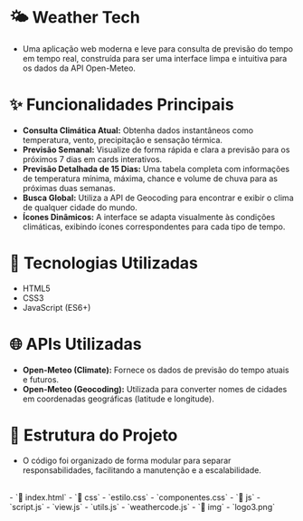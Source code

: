 # 🌤️ Weather Tech
- Uma aplicação web moderna e leve para consulta de previsão do tempo em tempo real, construída para ser uma interface limpa e intuitiva para os dados da API Open-Meteo.

# ✨ Funcionalidades Principais
- <b>Consulta Climática Atual:</b> Obtenha dados instantâneos como temperatura, vento, precipitação e sensação térmica.
- <b>Previsão Semanal:</b> Visualize de forma rápida e clara a previsão para os próximos 7 dias em cards interativos.
- <b>Previsão Detalhada de 15 Dias:</b> Uma tabela completa com informações de temperatura mínima, máxima, chance e volume de chuva para as próximas duas semanas.
- <b>Busca Global:</b> Utiliza a API de Geocoding para encontrar e exibir o clima de qualquer cidade do mundo.
- <b>Ícones Dinâmicos:</b> A interface se adapta visualmente às condições climáticas, exibindo ícones correspondentes para cada tipo de tempo.

# 🚀 Tecnologias Utilizadas
- HTML5
- CSS3
- JavaScript (ES6+)

# 🌐 APIs Utilizadas
- <b>Open-Meteo (Climate):</b> Fornece os dados de previsão do tempo atuais e futuros.
- <b>Open-Meteo (Geocoding):</b> Utilizada para converter nomes de cidades em coordenadas geográficas (latitude e longitude).

# 📂 Estrutura do Projeto
- O código foi organizado de forma modular para separar responsabilidades, facilitando a manutenção e a escalabilidade.
<br>
- `📄 index.html`
- `📂 css`
    - `estilo.css`
    - `componentes.css`
- `📂 js`
    - `script.js`
    - `view.js`
    - `utils.js`
    - `weathercode.js`
- `📂 img`
    - `logo3.png`

